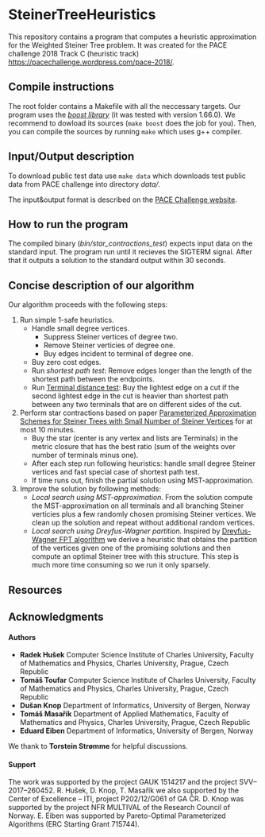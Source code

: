 # SteinerTreeHeuristics

This repository contains a program that computes a heuristic approximation for the Weighted Steiner Tree problem.
It was created for the PACE challenge 2018 Track C (heuristic track) <https://pacechallenge.wordpress.com/pace-2018/>.

## Compile instructions
The root folder contains a Makefile with all the neccessary targets.
Our program uses the [*boost library*](https://www.boost.org/) (it was tested with version 1.66.0).
We recommend to dowload its sources (`make boost` does the job for you).
Then, you can compile the sources by running `make` which uses g++ compiler.


## Input/Output description
To download public test data use `make data` which downloads test public data from PACE challenge into directory *data/*.

The input&output format is described on the [PACE Challenge website](https://pacechallenge.wordpress.com/pace-2018/).


## How to run the program
The compiled binary (*bin/star_contractions_test*) expects input data on the standard input.
The program run until it recieves the SIGTERM signal. 
After that it outputs a solution to the standard output within 30 seconds.


## Concise description of our algorithm

Our algorithm proceeds with the following steps:

1. Run simple 1-safe heuristics.
   * Handle small degree vertices.
        - Suppress Steiner vertices of degree two.
        - Remove Steiner verticies of degree one.
        - Buy edges incident to terminal of degree one.
   * Buy zero cost edges.
   * Run *shortest path test*:
     Remove edges longer than the length of the shortest path between the endpoints.
   * Run [Terminal distance test](https://onlinelibrary.wiley.com/doi/pdf/10.1002/net.10035):
     Buy the lightest edge on a cut if the second lightest edge in the cut is heavier than shortest path between
     any two terminals that are on different sides of the cut.
2. Perform star contractions based on paper [Parameterized Approximation Schemes for Steiner Trees with Small Number of Steiner Vertices](https://arxiv.org/abs/1710.00668) for at most 10 minutes.
     * Buy the star (center is any vertex and lists are Terminals) in the metric closure that has the best ratio
       (sum of the weights over number of terminals minus one).
     * After each step run following heuristics: handle small degree Steiner vertices and fast special case of shortest path test.
     * If time runs out, finish the partial solution using MST-approximation.
3. Improve the solution by following methods: 
     * *Local search using MST-approximation.*
       From the solution compute the MST-approximation on all terminals and all branching Steiner verticies
       plus a few randomly chosen promising Steiner vertices.
       We clean up the solution and repeat without additional random vertices.
    * *Local search using Dreyfus-Wagner partition.*
      Inspired by [Dreyfus-Wagner FPT algorithm](https://doi.org/10.1002/net.3230010302) we derive a heuristic that 
      obtains the partition of the vertices given one of the promising solutions and then compute an optimal Steiner tree with this structure.
      This step is much more time consuming so we run it only sparsely.

## Resources

## Acknowledgments
#### Authors
+ **Radek Hušek** Computer Science Institute of Charles University, Faculty of Mathematics and Physics, Charles University, Prague, Czech Republic
+ **Tomáš Toufar** Computer Science Institute of Charles University, Faculty of Mathematics and Physics, Charles University, Prague, Czech Republic
+ **Dušan Knop** Department of Informatics, University of Bergen, Norway
+ **Tomáš Masařík** Department of Applied Mathematics, Faculty of Mathematics and Physics, Charles University, Prague, Czech Republic
+ **Eduard Eiben** Department of Informatics, University of Bergen, Norway

We thank to **Torstein Strømme** for helpful discussions.

#### Support
The work was supported by the project GAUK 1514217 and the project SVV–2017–260452.
R. Hušek, D. Knop, T. Masařík we also supported by the Center of Excellence – ITI, project P202/12/G061 of GA ČR.
D. Knop was supported by the project NFR MULTIVAL of the Research Council of Norway.
E. Eiben was supported by Pareto-Optimal Parameterized Algorithms (ERC Starting Grant 715744).




